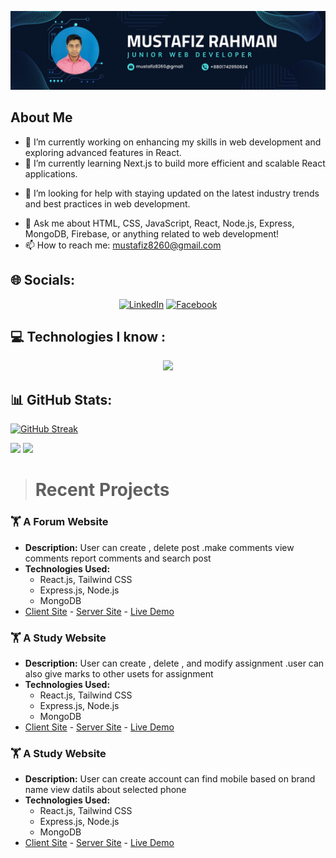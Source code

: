 ![Alt text](<asset/Navy Blue Geometric Technology LinkedIn Banner.png>)



## About Me
- 🔭 I’m currently working on enhancing my skills in web development and exploring advanced features in React.
- 🌱 I’m currently learning Next.js to build more efficient and scalable React applications.

<!-- Gap -->

- 🤔 I’m looking for help with staying updated on the latest industry trends and best practices in web development.

<!-- Gap -->

- 💬 Ask me about HTML, CSS, JavaScript, React, Node.js, Express, MongoDB, Firebase, or anything related to web development!
- 📫 How to reach me: mustafiz8260@gmail.com


## 🌐 Socials:
<p align="center">
<a href="https://www.linkedin.com/in/mustafiz-rahman-8482632a4">
    <img alt="LinkedIn" title="LinkedIn" height="48" width="48" src="https://cdn.simpleicons.org/linkedin"></a>
<a href="https://www.facebook.com/mdmustafiz.rahman.988">
    <img alt="Facebook" title="facebook" height="48" width="68" src="https://cdn.simpleicons.org/facebook"></a>
    
</p>


## 💻 Technologies  I know :

<!-- Gap -->
<p align="center">
  <a href="https://skillicons.dev">
    <img src="https://skillicons.dev/icons?i=git,html,css,tailwind,js,react,firebase,nodejs,express,mongodb" />
  </a>
</p>


## 📊 GitHub Stats:

[![GitHub Streak](https://github-readme-streak-stats.herokuapp.com?user=mustafiz82&theme=algolia&hide_border=true)](https://git.io/streak-stats)


![](http://github-profile-summary-cards.vercel.app/api/cards/repos-per-language?username=Mustafiz82&theme=react)
![](http://github-profile-summary-cards.vercel.app/api/cards/most-commit-language?username=Mustafiz82&theme=react)



> # Recent Projects


### 🏋️ A Forum Website

- **Description:** User can create , delete post .make comments  view comments report comments and search post
- **Technologies Used:**
  -  React.js, Tailwind CSS
  -  Express.js, Node.js
  -  MongoDB
- [Client Site](https://github.com/Mustafiz82/Assignment-12-TopicTrove-Clint-side-) - [Server Site](https://github.com/Mustafiz82/Assignment-12-TopicTrove-Server-sid) - [Live Demo]( https://topic-trove.web.app/)

### 🏋️ A Study Website

- **Description:** User can create , delete , and modify assignment .user can also give marks to other usets for assignment
- **Technologies Used:**
  -  React.js, Tailwind CSS
  -  Express.js, Node.js
  -  MongoDB
- [Client Site](https://github.com/Mustafiz82/Assignment-11-StudyHub-Clint-side) - [Server Site](https://github.com/Mustafiz82/Assignment-11-StudyHub-Server-side-) - [Live Demo]( https://studyhub-f5ad8.web.app)


### 🏋️ A Study Website

- **Description:** User can create  account     can find mobile based on brand name view datils about selected phone
- **Technologies Used:**
  -  React.js, Tailwind CSS
  -  Express.js, Node.js
  -  MongoDB
- [Client Site](https://github.com/Mustafiz82/Assignment-10-TechCommetce-Client-side) - [Server Site](https://github.com/Mustafiz82/Assignment-10-TechCommetce-Server-side-) - [Live Demo]( https://techcommerce-18288.web.app/)

